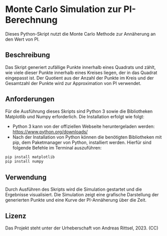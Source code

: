 # Monte Carlo Simulation zur PI-Berechnung

Dieses Python-Skript nutzt die Monte Carlo Methode zur Annäherung an den Wert von PI.

## Beschreibung

Das Skript generiert zufällige Punkte innerhalb eines Quadrats und zählt, wie viele dieser Punkte innerhalb eines Kreises liegen, der in das Quadrat eingepasst ist. Der Quotient aus der Anzahl der Punkte im Kreis und der Gesamtzahl der Punkte wird zur Approximation von PI verwendet.

## Anforderungen

Für die Ausführung dieses Skripts sind Python 3 sowie die Bibliotheken Matplotlib und Numpy erforderlich. Die Installation erfolgt wie folgt:

- Python 3 kann von der offiziellen Webseite heruntergeladen werden: https://www.python.org/downloads/
- Nach der Installation von Python können die benötigten Bibliotheken mit pip, dem Paketmanager von Python, installiert werden. Hierfür sind folgende Befehle im Terminal auszuführen:

```bash
pip install matplotlib
pip install numpy
```
## Verwendung
Durch Ausführen des Skripts wird die Simulation gestartet und die Ergebnisse visualisiert. Die Simulation zeigt eine grafische Darstellung der generierten Punkte und eine Kurve der PI-Annäherung über die Zeit.

## Lizenz
Das Projekt steht unter der Urheberschaft von Andreas Rittsel, 2023. (CC)

